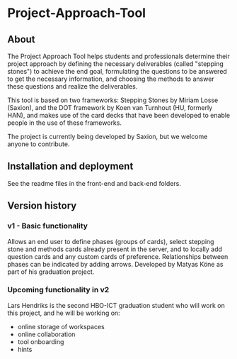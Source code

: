 # Project-Approach-Tool

## About

The Project Approach Tool helps students and professionals determine their project approach by defining the necessary deliverables (called "stepping stones") to achieve the end goal, formulating the questions to be answered to get the necessary information, and choosing the methods to answer these questions and realize the deliverables.

This tool is based on two frameworks: Stepping Stones by Miriam Losse (Saxion), and the DOT framework by Koen van Turnhout (HU, formerly HAN), and makes use of the card decks that have been developed to enable people in the use of these frameworks. 

The project is currently being developed by Saxion, but we welcome anyone to contribute.

## Installation and deployment

See the readme files in the front-end and back-end folders.

## Version history

### v1 - Basic functionality
Allows an end user to define phases (groups of cards), select stepping stone and methods cards already present in the server, and to locally add question cards and any custom cards of preference. Relationships between phases can be indicated by adding arrows.
Developed by Matyas Köne as part of his graduation project.

### Upcoming functionality in v2

Lars Hendriks is the second HBO-ICT graduation student who will work on this project, and he will be working on:

- online storage of workspaces
- online collaboration
- tool onboarding
- hints


